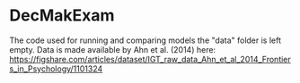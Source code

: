 # DecMakExam
The code used for running and comparing models
the "data" folder is left empty. Data is made available by Ahn et al. (2014) here: https://figshare.com/articles/dataset/IGT_raw_data_Ahn_et_al_2014_Frontiers_in_Psychology/1101324
